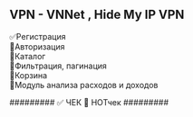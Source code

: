 VPN - 
VNNet , Hide My IP VPN
-------
:white_check_mark:Регистрация<br>
:black_square_button:Авторизация<br>
:black_square_button:Каталог<br>
:black_square_button:Фильтрация, пагинация<br>
:black_square_button:Корзина<br>
:black_square_button:Модуль анализа расходов и доходов<br>


#########
:white_check_mark: ЧЕК
:black_square_button: НОТчек
#########
